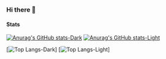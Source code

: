 ### Hi there 👋



#### Stats
[![Anurag's GitHub stats-Dark](https://github-readme-stats.vercel.app/api?username=marichiiin&show_icons=true&hide=stars&theme=chartreuse-dark#gh-dark-mode-only)](https://github.com/anuraghazra/github-readme-stats#gh-dark-mode-only)
[![Anurag's GitHub stats-Light](https://github-readme-stats.vercel.app/api?username=marichiiin&show_icons=true&hide=stars&theme=default#gh-light-mode-only)](https://github.com/anuraghazra/github-readme-stats#gh-light-mode-only)

[![Top Langs-Dark](https://github-readme-stats.vercel.app/api/top-langs/?username=marichiiin&layout=compact&theme=chartreuse-dark#gh-dark-mode-only)]
[![Top Langs-Light](https://github-readme-stats.vercel.app/api/top-langs/?username=marichiiin&layout=compact&theme=default#gh-light-mode-only)]
<!--
[![Top Langs-Dark](https://github-readme-stats.vercel.app/api/top-langs/?username=marichiiin&layout=compact&theme=chartreuse-dark#gh-dark-mode-only)](https://github.com/anuraghazra/github-readme-stats#gh-dark-mode-only)
[![Top Langs-Light](https://github-readme-stats.vercel.app/api/top-langs/?username=marichiiin&layout=compact&theme=default#gh-light-mode-only)](https://github.com/anuraghazra/github-readme-stats#gh-light-mode-only)
-->
<!--
**marichiiin/marichiiin** is a ✨ _special_ ✨ repository because its `README.md` (this file) appears on your GitHub profile.

Here are some ideas to get you started:

- 🔭 I’m currently working on ...
- 🌱 I’m currently learning ...
- 👯 I’m looking to collaborate on ...
- 🤔 I’m looking for help with ...
- 💬 Ask me about ...
- 📫 How to reach me: ...
- 😄 Pronouns: ...
- ⚡ Fun fact: ...
-->
